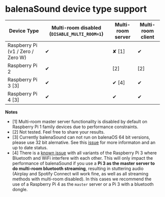 
# balenaSound device type support


| Device Type  | Multi-room disabled (`DISABLE_MULTI_ROOM=1`) | Multi-room server | Multi-room client |
| ------------- | ------------- | ------------- | ------------- |
| Raspberry Pi (v1 / Zero / Zero W) | ✔ | ✘ [1] | ✔ |
| Raspberry Pi 2 | ✔ | [2] | [2] | 
| Raspberry Pi 3 [3] | ✔ | ✔ [4] | ✔ | 
| Raspberry Pi 4 [3] | ✔ | ✔ | ✔ | 


**Notes**
- [1] Multi-room master server functionality is disabled by default on Raspberry Pi 1 family devices due to performance constraints.
- [2] Not tested. Feel free to share your results.
- [3] Currently balenaSound can not run on balenaOS 64 bit versions, please use 32 bit alernative. See this [issue](https://github.com/balenalabs/balena-sound/issues/82) for more informaton and an up to date status.
- [4] There is a [known issue](https://github.com/raspberrypi/linux/issues/1444) with all variants of the Raspberry Pi 3 where Bluetooth and WiFi interfere with each other. This will only impact the performance of balenaSound if you use a **Pi 3 as the master server to do multi-room bluetooth streaming**, resulting in stuttering audio (Airplay and Spotify Connect will work fine, as well as all streaming methods with multi-room disabled). In this cases we recommend the use of a Raspberry Pi 4 as the `master` server or a Pi 3 with a bluetooth dongle.